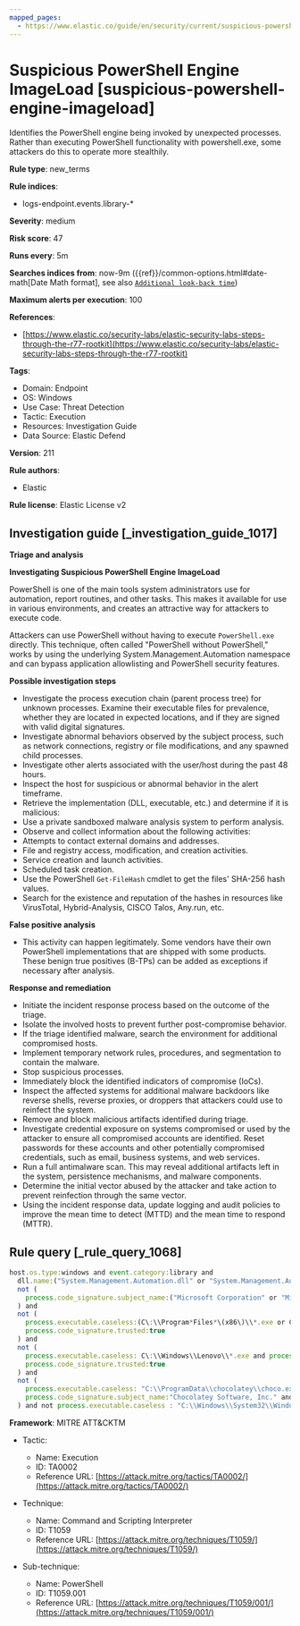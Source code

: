 ```yaml
---
mapped_pages:
  - https://www.elastic.co/guide/en/security/current/suspicious-powershell-engine-imageload.html
---
```


# Suspicious PowerShell Engine ImageLoad [suspicious-powershell-engine-imageload]

Identifies the PowerShell engine being invoked by unexpected processes. Rather than executing PowerShell functionality with powershell.exe, some attackers do this to operate more stealthily.

**Rule type**: new_terms

**Rule indices**:

* logs-endpoint.events.library-*

**Severity**: medium

**Risk score**: 47

**Runs every**: 5m

**Searches indices from**: now-9m ({{ref}}/common-options.html#date-math[Date Math format], see also [`Additional look-back time`](docs-content://solutions/security/detect-and-alert/create-detection-rule.md#rule-schedule))

**Maximum alerts per execution**: 100

**References**:

* [https://www.elastic.co/security-labs/elastic-security-labs-steps-through-the-r77-rootkit](https://www.elastic.co/security-labs/elastic-security-labs-steps-through-the-r77-rootkit)

**Tags**:

* Domain: Endpoint
* OS: Windows
* Use Case: Threat Detection
* Tactic: Execution
* Resources: Investigation Guide
* Data Source: Elastic Defend

**Version**: 211

**Rule authors**:

* Elastic

**Rule license**: Elastic License v2

## Investigation guide [_investigation_guide_1017]

**Triage and analysis**

**Investigating Suspicious PowerShell Engine ImageLoad**

PowerShell is one of the main tools system administrators use for automation, report routines, and other tasks. This makes it available for use in various environments, and creates an attractive way for attackers to execute code.

Attackers can use PowerShell without having to execute `PowerShell.exe` directly. This technique, often called "PowerShell without PowerShell," works by using the underlying System.Management.Automation namespace and can bypass application allowlisting and PowerShell security features.

**Possible investigation steps**

* Investigate the process execution chain (parent process tree) for unknown processes. Examine their executable files for prevalence, whether they are located in expected locations, and if they are signed with valid digital signatures.
* Investigate abnormal behaviors observed by the subject process, such as network connections, registry or file modifications, and any spawned child processes.
* Investigate other alerts associated with the user/host during the past 48 hours.
* Inspect the host for suspicious or abnormal behavior in the alert timeframe.
* Retrieve the implementation (DLL, executable, etc.) and determine if it is malicious:
* Use a private sandboxed malware analysis system to perform analysis.
* Observe and collect information about the following activities:
* Attempts to contact external domains and addresses.
* File and registry access, modification, and creation activities.
* Service creation and launch activities.
* Scheduled task creation.
* Use the PowerShell `Get-FileHash` cmdlet to get the files' SHA-256 hash values.
* Search for the existence and reputation of the hashes in resources like VirusTotal, Hybrid-Analysis, CISCO Talos, Any.run, etc.

**False positive analysis**

* This activity can happen legitimately. Some vendors have their own PowerShell implementations that are shipped with some products. These benign true positives (B-TPs) can be added as exceptions if necessary after analysis.

**Response and remediation**

* Initiate the incident response process based on the outcome of the triage.
* Isolate the involved hosts to prevent further post-compromise behavior.
* If the triage identified malware, search the environment for additional compromised hosts.
* Implement temporary network rules, procedures, and segmentation to contain the malware.
* Stop suspicious processes.
* Immediately block the identified indicators of compromise (IoCs).
* Inspect the affected systems for additional malware backdoors like reverse shells, reverse proxies, or droppers that attackers could use to reinfect the system.
* Remove and block malicious artifacts identified during triage.
* Investigate credential exposure on systems compromised or used by the attacker to ensure all compromised accounts are identified. Reset passwords for these accounts and other potentially compromised credentials, such as email, business systems, and web services.
* Run a full antimalware scan. This may reveal additional artifacts left in the system, persistence mechanisms, and malware components.
* Determine the initial vector abused by the attacker and take action to prevent reinfection through the same vector.
* Using the incident response data, update logging and audit policies to improve the mean time to detect (MTTD) and the mean time to respond (MTTR).


## Rule query [_rule_query_1068]

```js
host.os.type:windows and event.category:library and
  dll.name:("System.Management.Automation.dll" or "System.Management.Automation.ni.dll") and
  not (
    process.code_signature.subject_name:("Microsoft Corporation" or "Microsoft Dynamic Code Publisher" or "Microsoft Windows") and process.code_signature.trusted:true and not process.name.caseless:("regsvr32.exe" or "rundll32.exe")
  ) and
  not (
    process.executable.caseless:(C\:\\Program*Files*\(x86\)\\*.exe or C\:\\Program*Files\\*.exe) and
    process.code_signature.trusted:true
  ) and
  not (
    process.executable.caseless: C\:\\Windows\\Lenovo\\*.exe and process.code_signature.subject_name:"Lenovo" and
    process.code_signature.trusted:true
  ) and
  not (
    process.executable.caseless: "C:\\ProgramData\\chocolatey\\choco.exe" and
    process.code_signature.subject_name:"Chocolatey Software, Inc." and process.code_signature.trusted:true
  ) and not process.executable.caseless : "C:\\Windows\\System32\\WindowsPowerShell\\v1.0\\powershell.exe"
```

**Framework**: MITRE ATT&CKTM

* Tactic:

    * Name: Execution
    * ID: TA0002
    * Reference URL: [https://attack.mitre.org/tactics/TA0002/](https://attack.mitre.org/tactics/TA0002/)

* Technique:

    * Name: Command and Scripting Interpreter
    * ID: T1059
    * Reference URL: [https://attack.mitre.org/techniques/T1059/](https://attack.mitre.org/techniques/T1059/)

* Sub-technique:

    * Name: PowerShell
    * ID: T1059.001
    * Reference URL: [https://attack.mitre.org/techniques/T1059/001/](https://attack.mitre.org/techniques/T1059/001/)




